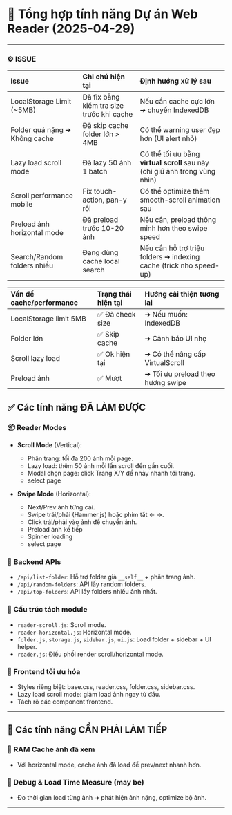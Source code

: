 # 📖 Tổng hợp tính năng Dự án Web Reader (2025-04-29)

---

### ⚙️ ISSUE

| Issue                         | Ghi chú hiện tại                          | Định hướng xử lý sau                                                        |
| :---------------------------- | :---------------------------------------- | :-------------------------------------------------------------------------- |
| LocalStorage Limit (~5MB)     | Đã fix bằng kiểm tra size trước khi cache | Nếu cần cache cực lớn ➔ chuyển IndexedDB                                    |
| Folder quá nặng ➔ Không cache | Đã skip cache folder lớn > 4MB            | Có thể warning user đẹp hơn (UI alert nhỏ)                                  |
| Lazy load scroll mode         | Đã lazy 50 ảnh 1 batch                    | Có thể tối ưu bằng **virtual scroll** sau này (chỉ giữ ảnh trong vùng nhìn) |
| Scroll performance mobile     | Fix touch-action, pan-y rồi               | Có thể optimize thêm smooth-scroll animation sau                            |
| Preload ảnh horizontal mode   | Đã preload trước 10-20 ảnh                | Nếu cần, preload thông minh hơn theo swipe speed                            |
| Search/Random folders nhiều   | Đang dùng cache local search              | Nếu cần hỗ trợ triệu folders ➔ indexing cache (trick nhỏ speed-up)          |

| Vấn đề cache/performance | Trạng thái hiện tại | Hướng cải thiện tương lai         |
| :----------------------- | :------------------ | :-------------------------------- |
| LocalStorage limit 5MB   | ✅ Đã check size    | ➔ Nếu muốn: IndexedDB             |
| Folder lớn               | ✅ Skip cache       | ➔ Cảnh báo UI nhẹ                 |
| Scroll lazy load         | ✅ Ok hiện tại      | ➔ Có thể nâng cấp VirtualScroll   |
| Preload ảnh              | ✅ Mượt             | ➔ Tối ưu preload theo hướng swipe |


## ✅ Các tính năng ĐÃ LÀM ĐƯỢC

### 📦 Reader Modes

- **Scroll Mode** (Vertical):

  - Phân trang: tối đa 200 ảnh mỗi page.
  - Lazy load: thêm 50 ảnh mỗi lần scroll đến gần cuối.
  - Modal chọn page: click Trang X/Y để nhảy nhanh tới trang.
  - select page
- **Swipe Mode** (Horizontal):
  - Next/Prev ảnh từng cái.
  - Swipe trái/phải (Hammer.js) hoặc phím tắt ← →.
  - Click trái/phải vào ảnh để chuyển ảnh.
  - Preload ảnh kế tiếp
  - Spinner loading
  - select page

### 📡 Backend APIs

- `/api/list-folder`: Hỗ trợ folder giả `__self__` + phân trang ảnh.
- `/api/random-folders`: API lấy random folders.
- `/api/top-folders`: API lấy folders nhiều ảnh nhất.

### 🧩 Cấu trúc tách module

- `reader-scroll.js`: Scroll mode.
- `reader-horizontal.js`: Horizontal mode.
- `folder.js`, `storage.js`, `sidebar.js`, `ui.js`: Load folder + sidebar + UI helper.
- `reader.js`: Điều phối render scroll/horizontal mode.

### 🎨 Frontend tối ưu hóa

- Styles riêng biệt: base.css, reader.css, folder.css, sidebar.css.
- Lazy load scroll mode: giảm load ảnh ngay từ đầu.
- Tách rõ các component frontend.

---

## 🚧 Các tính năng CẦN PHẢI LÀM TIẾP


### 🧊 RAM Cache ảnh đã xem

- Với horizontal mode, cache ảnh đã load để prev/next nhanh hơn.

### 🧪 Debug & Load Time Measure (may be)

- Đo thời gian load từng ảnh ➔ phát hiện ảnh nặng, optimize bộ ảnh.

---
